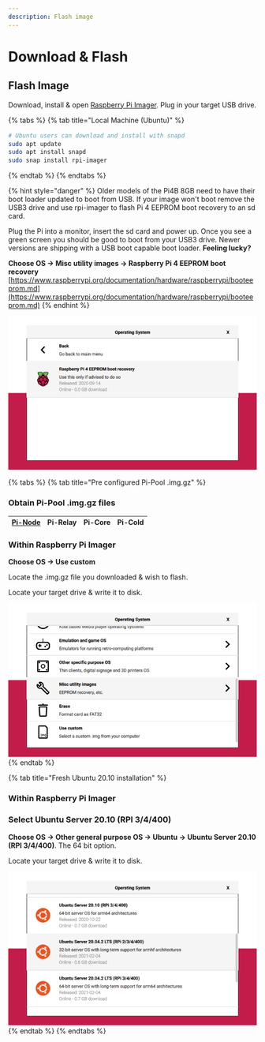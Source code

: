 ```yaml
---
description: Flash image
---
```


# Download & Flash

## Flash Image

Download,  install & open [Raspberry Pi Imager](https://github.com/raspberrypi/rpi-imager/releases/latest). Plug in your target USB drive. 

{% tabs %}
{% tab title="Local Machine \(Ubuntu\)" %}
```bash
# Ubuntu users can download and install with snapd
sudo apt update
sudo apt install snapd
sudo snap install rpi-imager
```
{% endtab %}
{% endtabs %}

{% hint style="danger" %}
Older models of the Pi4B 8GB need to have their boot loader updated to boot from USB. If your image won't boot remove the USB3 drive and use rpi-imager to flash Pi 4 EEPROM boot recovery to an sd card. 

Plug the Pi into a monitor, insert the sd card and power up. Once you see a green screen you should be good to boot from your USB3 drive. Newer versions are shipping with a USB boot capable boot loader. **Feeling lucky?**

**Choose OS -&gt; Misc utility images -&gt; Raspberry Pi 4 EEPROM boot recovery** [https://www.raspberrypi.org/documentation/hardware/raspberrypi/booteeprom.md](https://www.raspberrypi.org/documentation/hardware/raspberrypi/booteeprom.md)
{% endhint %}

![](.gitbook/assets/image.png)

{% tabs %}
{% tab title="Pre configured Pi-Pool .img.gz" %}
### Obtain Pi-Pool .img.gz files

| [Pi-Node](https://db.adamantium.online/Pi-Node.img.gz) | Pi-Relay | Pi-Core | Pi-Cold |
| :--- | :--- | :--- | :--- |


### Within Raspberry Pi Imager

**Choose OS -&gt; Use custom**

Locate the .img.gz file you downloaded & wish to flash.

Locate your target drive & write it to disk.

![](.gitbook/assets/image%20%282%29.png)
{% endtab %}

{% tab title="Fresh Ubuntu 20.10 installation" %}
### Within Raspberry Pi Imager

### Select  Ubuntu Server 20.10 \(RPI 3/4/400\)

**Choose OS -&gt; Other general purpose OS -&gt; Ubuntu -&gt; Ubuntu Server 20.10 \(RPI 3/4/400\)**. The 64 bit option.

Locate your target drive & write it to disk.

![Ubuntu Server 20.10 \(RPI 3/4/400\) 64-bit server OS for arm64 architectures](.gitbook/assets/image%20%281%29.png)
{% endtab %}
{% endtabs %}

